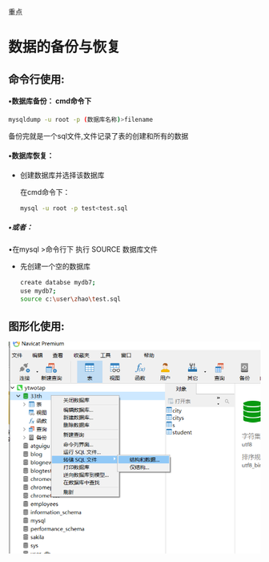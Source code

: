 重点

# 数据的备份与恢复

## 命令行使用:

#### •数据库备份： cmd命令下

```bash
mysqldump -u root -p (数据库名称)>filename
```

备份完就是一个sql文件,文件记录了表的创建和所有的数据

#### •数据库恢复：

- 创建数据库并选择该数据库

  在cmd命令下：

  ```bash
  mysql -u root -p test<test.sql
  ```

  

##### •或者：

•在mysql >命令行下 执行 SOURCE 数据库文件

- 先创建一个空的数据库

  ```bash
  create databse mydb7;
  use mydb7;
  source c:\user\zhao\test.sql
  ```

  

## 图形化使用:

![image-20210730173258106](9-%20%E6%95%B0%E6%8D%AE%E5%BA%93%E7%9A%84%E5%A4%87%E4%BB%BD%E5%92%8C%E6%81%A2%E5%A4%8D.assets/image-20210730173258106.png)

